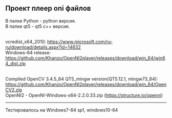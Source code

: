 Проект плеер oni файлов
----------
В папке Python - python версия.<br>
В папке qt5 - qt5 c++ версия.<br><br>

vcredist_x64_2010: https://www.microsoft.com/ru-ru/download/details.aspx?id=14632<br>
Windows-64 release: https://github.com/Khanzo/OpenNI2player/releases/download/win_64/win64_dist.zip<br><br>

Compiled OpenCV 3.4.5_64 QT5_mingw version(QT5.12.1, mingw73_64): https://github.com/Khanzo/OpenNI2player/releases/download/win_64/OpenCV2.zip<br>
OpenNI2 - OpenNI-Windows-x64-2.2.0.33.zip (https://structure.io/openni)<br>

----------
Тестировалось на Windows7-64 sp1, windows10-64